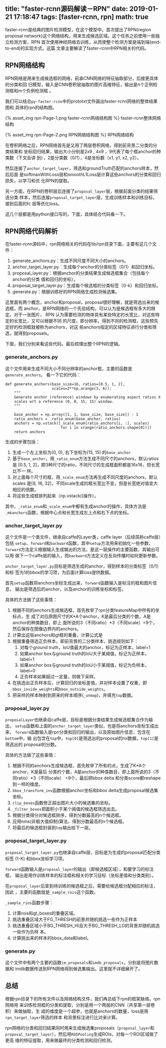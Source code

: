 title: "faster-rcnn源码解读－RPN"
date: 2019-01-21 17:18:47
tags: [faster-rcnn, rpn]
math: true
---

faster-rcnn是经典的图片检测模型，在这个模型中，首次提出了RPN(region proposal
network)这个网络结构，用来生成候选区域。这个任务之前使用一些独立检测方案，RPN
首次使用神经网络去训练，从而使整个检测方案是端到端(end-to-end)的实现方式。这篇
文章主要解读了faster-rcnn中RPN相关的代码。

## RPN网络结构
RPN网络是用来生成候选框的网络，前承CNN网络的特征抽取部分，后接更具体的分类和回
归模型，输入是CNN卷积层抽取的图片高维特征，输出是n个正例检测框和m个负例检测框
。

我们可以结合`py-faster-rcnn`中的prototxt文件画出faster-rcnn网络的整体结果图和
具体的rpn的结构图。

{% asset_img rpn-Page-1.png faster-rcnn网络结构图 %}
faster-rcnn整体网络结构

{% asset_img rpn-Page-2.png RPN网络结构图 %}
RPN网络结构

在卷积网络之后，RPN网络首先是又用了两层卷积网络，得到前背景二分类的分类结果和
坐标回归结果，输出大小分别是2x9 , 4x9 ，9代表了每个框anchor的种类数（下文会讲
到），2是分类数（0/1），4是坐标数（x1, y1, x2, y2）。

然后连接了`anchor_target_layer`，筛选和groundTruth匹配的anchors样本，然后后面
是softmaxWithLoss层和smoothL1Loss层计算这些anchors的分类和回归损失，以学习和优
化RPN的提取。

另一方面，在RPN的卷积层后连接了`proposal_layer`层，根据前面分类的结果筛选分类
样本，然后连接`proposal_target_layer`层，生成训练样本和训练目标，接到后面的fc
层等优化loss。

这几个层都是用python接口写的，下面，具体结合代码看一下。

## RPN网络代码解析

在faster-rcnn源码中，rpn网络相关的代码在lib/rpn目录下面，主要有这几个文件：
1. generate_anchors.py：生成不同尺度不同大小的anchors。
2. anchor_target_layer.py：生成每个anchor的分类标签（0/1）和回归坐标。
3. proposal_layer.py：根据anchor的分类结果生成候选框集合（包括每个anchor的分类
   值和回归的坐标）。
4. proposal_target_layer.py：生成每个候选框的分类标签（0-k）和回归坐标。
5. generate.py：根据训练好的RPN网络生成检测候选集。

这里面有两个概念，anchor和proposal，proposal很好理解，就是筛选出来的候选框，而
anchor，是RPN网络的一个先验结构，可以认为是候选框有多大的限定。对于一张图片，
RPN 认为需要检测的物体具有某些特定的长宽比，对这些特定的长宽比，又可以根据不同
的尺度，即分辨率，得到不同的检测框，这些预先定好的检测框就被称为anchors，对这
些anchors指定的区域特征进行分类和筛选，就得到proposals。

下面，我们分别来看这些代码，最后梳理出整个RPN的逻辑。

### generate_anchors.py

这个文件用来生成不同大小不同分辨率的anchor框，主要的函数是`generate_anchors`。
看一下它的代码：
```
def generate_anchors(base_size=16, ratios=[0.5, 1, 2],
                     scales=2**np.arange(3, 6)):
    """
    Generate anchor (reference) windows by enumerating aspect ratios X
    scales wrt a reference (0, 0, 15, 15) window.
    """

    base_anchor = np.array([1, 1, base_size, base_size]) - 1
    ratio_anchors = _ratio_enum(base_anchor, ratios)
    anchors = np.vstack([_scale_enum(ratio_anchors[i, :], scales)
                         for i in xrange(ratio_anchors.shape[0])])
    return anchors
```
生成的步骤包括：
1. 生成一个左上坐标为(0, 0), 右下坐标为(15, 15) 的`base_anchor`
2. 基于`base_anchor`，用`_ratio_enum`方法生成不同尺寸的anchors，默认ratios是
   [0.5, 1, 2]，即3种尺寸的ratio，不同尺寸的生成框面积都是16x16，但长宽比不一
   样。
3. 对上面每个尺寸的框，用`_scale_enum`方法再生成不同尺度的anchors，默认scales
   是[8, 16, 32]，不同scale生成的框长宽比不变，但是长宽绝对值变大相应的倍数。
4. 将这些生成框排列起来（np.vstack()操作）。

其中，`_ratio_enum`和`_scale_enum`中都有生成anchor的操作，具体方法是
`_mkanchors`函数，根据中心点和长宽生成左上点和右下点的坐标。

### anchor_target_layer.py 
这个文件是一个类文件，继承自caffe的Layer类，caffe layer（后续简称caffe层）包括
`setup`、`forward`和`backward`函数，其中`setup`方法用来初始化一些参数，
`forward`方法定义根据输入生成输出的方法，是这一层操作的主要函数，其输出可以用
做下一个caffe层的输入，而`backward`方法定义在反向传播时如何更新参数。

`anchor_target_layer.py`目标是筛选生成的anchor，得到样本的分类标签（0/1）和标
签为1的bbox的学习项，为后面计算loss提供数据。

首先`setup`函数将anchors坐标生成出来，`forward`函数输入是标注的框和图片信息，
输出是筛选后的anchor，以及anchor的训练坐标和标签。

具体的方法做了这些事情：
1. 根据不同的anchors生成候选框，首先枚举了rpn分类featureMap中所有的坐标点，生
   成了对应原图尺寸的K*A个anchor，K是最后分类的个数，A是anchor的种类数目，即上
   面所说的3（不同ratio）*3（不同scale）=9个，然后保存在图像边界内的anchors。
2. 计算出这些anchors和gt框的重叠，计算公式是 
3. 根据重叠筛选正负样本，即前背景的二分类样本，挑选规则如下：
    1. 对每个ground truth，IoU值最大的anchor，标记为正样本，label=1
    2. 如果anchor box与ground truth的IoU大于某阈值，标记为正样本，label=1
    3. 如果anchor box与ground truth的IoU小于某阈值，标记为负样本，label=0
    4. 正负样本如果超过一定量，则做下采样。
4. 在挑选出正负样本后，计算回归的坐标差值，并对样本设置了权重，即
   `bbox_inside_weights`和`bbox_outside_weights`。
5. 把采样的样本映射到原来的样本顺序(`_unmap`)，并填充`top`数据。

### proposal_layer.py

`proposalLayer`也继承自caffe层，目标是根据分类结果生成候选框集合作为输出，
`setup`函数和上面的`anchor_target_layer`类似，也是将anchors坐标生成出来，
`forward`函数输入是rpn分类和回归的输出，以及原始图片信息，包含在`bottom`中，输
出包含在`top`中，`top[0]`是筛选出的proposal的roi数据，`top[1]`是筛选出的
proposal的分数。

具体的方法做了这些事情：
1. 根据不同的anchors生成候选框，首先枚举了所有的点，生成了K*A个anchor，K是最后
   分类的个数，A是anchor的种类数目，即上面所说的3（不同ratio）*3（不同scale）
   =9个，最后把bbox delta 和分类score都reshape到一样的维度。
2. `bbox_transform_inv`函数根据anchor坐标和bbox delta生成proposal候选集坐标。
3. `clip_boxes`函数修正超出图片大小的候选集的坐标。
4. `_filter_boxes`把面积小于某个阈值的候选框筛选出去。
5. 根据分类得分对候选框排序，得到分数最高的n个候选框。
6. 应用nms(非极大值抑制)算法，得到分数最高的n个候选框。
7. 将最后的候选框封装到`top`输出给下一层。


### proposal_target_layer.py

`proposal_target_layer.py`也继承自caffe层，目标是为生成的proposal匹配分类标签
(1-K) 和bbox坐标学习项。

`forward`函数输入是`proposal_layer`的输出（即候选框区域），和要学习的标注框，
输出是用作训练样本的标注框和相关的学习目标（坐标差值和分类类别）。

在`proposal_layer`后拿到待训练的候选框之后，需要给候选框分配相应的标注，因此
，主要的函数就是`_sample_rois`这个函数。

`_sample_rios`函数步骤：
1. 计算rois和gt_boxes的重叠区域。
2. 挑选重叠区域大于FG_THRESH的前景并随机挑选一些作为正样本
4. 挑选重叠区域小于BG_THRESH_HI且大于BG_THRESH_LO的背景并随机挑选一些作为负样
   本。
5. 计算挑出来的样本的bbox_data和label。

### generate.py
这个文件中有两个主要的函数`im_proposals`和`imdb_proposals`，分别是将图片数据和
imdb数据传送到RPN网络得到候选集输出。这里就不详细展开了。

## 总结
根据rpn目录下的所有文件以及网络结构文件，我们再总结下rpn的框架脉络。rpn网络用
来训练检测框的分类和提取，分别是用一个两层的CNN（共享第一层卷积）来做抽取，生
成的维度是一个超参，也就是anchors的数量，loss是用`rpn_target_layer`筛选的样本
和背景标注进行比对来计算。

rpn网络的分类和回归结果同时用来生成候选集proposals（`proposal_layer`和
`proposal_target_layer`），然后用`ROIPooling`生成ROIs，对每一个ROI区域做了更高
维的特征提取，用来做最终的分类检测和回归检测。

